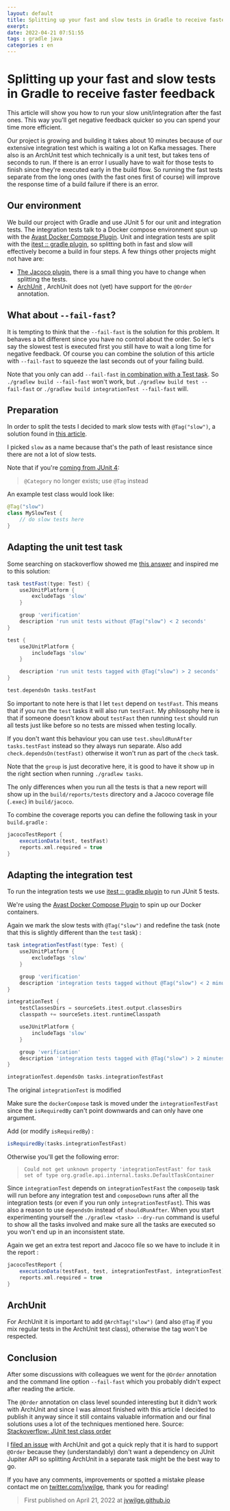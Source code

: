 ```yaml
---
layout: default
title: Splitting up your fast and slow tests in Gradle to receive faster feedback
exerpt: 
date: 2022-04-21 07:51:55
tags : gradle java
categories : en
---
```

Splitting up your fast and slow tests in Gradle to receive faster feedback
===

This article will show you how to run your slow unit/integration after the fast ones. This way you'll get negative feedback quicker so you can spend your time more efficient.

<!--more-->

Our project is growing and building it takes about 10 minutes because of our extensive integration test which is waiting a lot on Kafka messages. There also is an ArchUnit test which technically is a unit test, but takes tens of seconds to run.  If there is an error I usually have to wait for those tests to finish since they're executed early in the build flow. So running the fast tests separate from the long ones (with the fast ones first of course) will improve the response time of a build failure if there is an error.

Our environment
---

We build our project with Gradle and use JUnit 5 for our unit and integration tests. The integration tests talk to a Docker compose environment spun up with the [Avast Docker Compose Plugin](https://github.com/avast/gradle-docker-compose-plugin). Unit and integration tests are split with the [itest :: gradle plugin](https://softeq.github.io/itest-gradle-plugin/), so splitting both in fast and slow will effectively become a build in four steps. A few things other projects might not have are:
- [The Jacoco plugin](https://docs.gradle.org/current/userguide/jacoco_plugin.html), there is a small thing you have to change when splitting the tests.
- [ArchUnit](https://www.archunit.org/) , ArchUnit does not (yet) have support for the `@Order` annotation.

What about `--fail-fast`?
---

It is tempting to think that the `--fail-fast` is the solution for this problem. It behaves a bit different since you have no control about the order. So let's say the slowest test is executed first you still have to wait a long time for negative feedback. Of course you can combine the solution of this article with `--fail-fast` to squeeze the last seconds out of your failing build.

Note that you only can add `--fail-fast` [in combination with a Test task](https://github.com/gradle/gradle/issues/4562). So
`./gradlew build --fail-fast` won't work, but `./gradlew build test --fail-fast` or `./gradlew build integrationTest --fail-fast` will.  

Preparation
---

In order to split the tests I decided to mark slow tests with `@Tag("slow")`, a solution found in [this article](https://igorski.co/running-junit-5-tests-with-gradle/).

I picked `slow` as a name because that's the path of least resistance since there are not a lot of slow tests.

Note that if you're [coming from JUnit 4](https://junit.org/junit5/docs/current/user-guide/#migrating-from-junit4-tips):
> `@Category` no longer exists; use `@Tag` instead

An example test class would look like:
```java
@Tag("slow")
class MySlowTest {
    // do slow tests here
}
```


Adapting the unit test task
---

Some searching on stackoverflow showed me [this answer](https://stackoverflow.com/a/67582830/833009) and inspired me to this solution:

```groovy
task testFast(type: Test) {
    useJUnitPlatform {
        excludeTags 'slow'
    }

    group 'verification'
    description 'run unit tests without @Tag("slow") < 2 seconds'
}

test {
    useJUnitPlatform {
        includeTags 'slow'
    }

    description 'run unit tests tagged with @Tag("slow") > 2 seconds'
}

test.dependsOn tasks.testFast
```

So important to note here is that I let `test` depend on `testFast`. This means that if you run the `test` tasks it will also run `testFast`. My philosophy here is that if someone doesn't know about `testFast` then running `test` should run all tests just like before so no tests are missed when testing locally.

If you don't want this behaviour you can use `test.shouldRunAfter tasks.testFast` instead so they always run separate. Also add `check.dependsOn(testFast)` otherwise it won't run as part of the `check` task.

Note that the `group` is just decorative here, it is good to have it show up in the right section when running `./gradlew tasks`.

The only differences when you run all the tests is that a new report will show up in the `build/reports/tests` directory and a Jacoco coverage file (`.exec`) in `build/jacoco`.

To combine the coverage reports you can define the following task in your `build.gradle` :


```groovy
jacocoTestReport {
    executionData(test, testFast)
    reports.xml.required = true
}

```


Adapting the integration test
---

To run the integration tests we use [itest :: gradle plugin](https://softeq.github.io/itest-gradle-plugin/) to run JUnit 5 tests. 

We're using the [Avast Docker Compose Plugin](https://github.com/avast/gradle-docker-compose-plugin)  to spin up our Docker containers.

Again we mark the slow tests with `@Tag("slow")` and redefine the task (note that this is slightly different than the `test` task) :

```groovy
task integrationTestFast(type: Test) {
    useJUnitPlatform {
        excludeTags 'slow'
    }

    group 'verification'
    description 'integration tests tagged without @Tag("slow") < 2 minutes'
}

integrationTest {
    testClassesDirs = sourceSets.itest.output.classesDirs
    classpath += sourceSets.itest.runtimeClasspath

    useJUnitPlatform {
        includeTags 'slow'
    }

    group 'verification'
    description 'integration tests tagged with @Tag("slow") > 2 minutes'
}

integrationTest.dependsOn tasks.integrationTestFast
```

The original `integrationTest` is modified


Make sure the `dockerCompose` task is moved under the `integrationTestFast` since the `isRequiredBy` can't point downwards and can only have one argument. 

Add (or modify `isRequiredBy`) :
```groovy
isRequiredBy(tasks.integrationTestFast)
```

Otherwise you'll get the following error:

> `Could not get unknown property 'integrationTestFast' for task set of type org.gradle.api.internal.tasks.DefaultTaskContainer`

Since `integrationTest` depends on `integrationTestFast` the `composeUp` task will run before any integration test and `composeDown` runs after all the integration tests (or even if you run only `integrationTestFast`). This was also a reason to use `dependsOn` instead of `shouldRunAfter`.
When you start experimenting yourself the `./gradlew <task> --dry-run` command is useful to show all the tasks involved and make sure all the tasks are executed so you won't end up in an inconsistent state.

Again we get an extra test report and Jacoco file so we have to include it in the report :

```groovy
jacocoTestReport {
    executionData(testFast, test, integrationTestFast, integrationTest)
    reports.xml.required = true
}
```

ArchUnit
---

For ArchUnit it is important to add `@ArchTag("slow")` (and also `@Tag` if you mix regular tests in the ArchUnit test class), otherwise the tag won't be respected.


Conclusion
----

After some discussions with colleagues we went for the `@Order` annotation and the command line option `--fail-fast` which you probably didn't expect after reading the article.

The `@Order` annotation on class level sounded interesting but it didn't work with ArchUnit and since I was almost finished with this article I decided to publish it anyway since it still contains valuable information and our final solutions uses a lot of the techniques mentioned here.
Source: [Stackoverflow: JUnit test class order](https://stackoverflow.com/questions/57624495/junit-test-class-order)

I [filed an issue](https://github.com/TNG/ArchUnit/issues/852) with ArchUnit and got a quick reply that it is hard to support `@Order` because they (understandably) don't want a dependency on JUnit Jupiter API so splitting ArchUnit in a separate task might be the best way to go.

If you have any comments, improvements or spotted a mistake please contact me on [twitter.com/jvwilge](https://twitter.com/jvwilge), thank you for reading!


> First published on April 21, 2022 at [jvwilge.github.io](http://jvwilge.github.io)